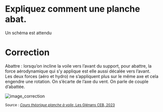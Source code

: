 ﻿# Expliquez comment une planche abat.
Un schéma est attendu

# Correction

Abattre : lorsqu’on incline la voile vers l’avant du support, pour abattre, la force aérodynamique qui s’y applique est elle aussi décalée vers l’avant. Les deux forces (aéro et hydro) ne s’appliquent plus sur le même axe et cela engendre une rotation. On s’écarte de l’axe du vent. On parle de couple d’abattée.

![image_correction](images/aulofee_abattee.png)

<small>Source : [*Cours théorique planche à voile*, Les Glénans CEB, 2023](https://encadrementbenevole.glenans.asso.fr/wp-content/uploads/2023/07/Cours-theorique-PAV-Version-1.pdf) </small>